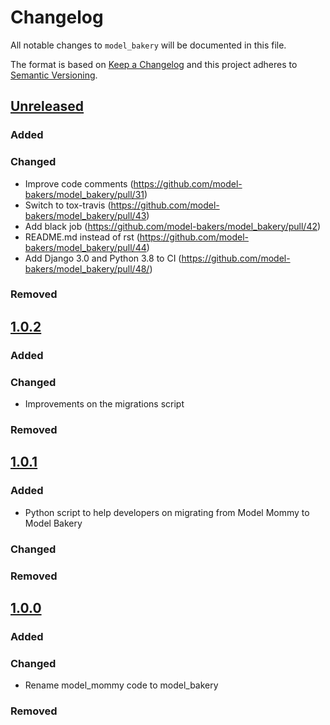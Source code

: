 # Changelog

All notable changes to `model_bakery` will be documented in this file.

The format is based on [Keep a Changelog](http://keepachangelog.com/)
and this project adheres to [Semantic Versioning](http://semver.org/).

## [Unreleased](https://github.com/model-bakers/model_bakery/tree/master)

### Added

### Changed
- Improve code comments (https://github.com/model-bakers/model_bakery/pull/31)
- Switch to tox-travis (https://github.com/model-bakers/model_bakery/pull/43)
- Add black job (https://github.com/model-bakers/model_bakery/pull/42)
- README.md instead of rst (https://github.com/model-bakers/model_bakery/pull/44)
- Add Django 3.0 and Python 3.8 to CI (https://github.com/model-bakers/model_bakery/pull/48/)

### Removed

## [1.0.2](https://pypi.org/project/model-bakery/1.0.2/)

### Added

### Changed
- Improvements on the migrations script

### Removed

## [1.0.1](https://pypi.org/project/model-bakery/1.0.1/)

### Added
- Python script to help developers on migrating from Model Mommy to Model Bakery

### Changed

### Removed

## [1.0.0](https://pypi.org/project/model-bakery/1.0.0/)

### Added

### Changed
- Rename model_mommy code to model_bakery

### Removed

